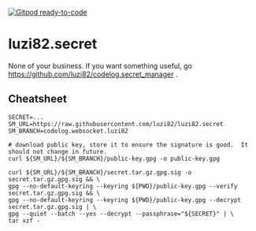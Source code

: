 [![Gitpod ready-to-code](https://img.shields.io/badge/Gitpod-ready--to--code-blue?logo=gitpod)](https://gitpod.io/#https://github.com/luzi82/codelog.secret_manager)

# luzi82.secret

None of your business.
If you want something useful, go https://github.com/luzi82/codelog.secret_manager .

## Cheatsheet

```
SECRET=...
SM_URL=https://raw.githubusercontent.com/luzi82/luzi82.secret
SM_BRANCH=codelog.websocket.luzi82

# download public key, store it to ensure the signature is good.  It should not change in future.
curl ${SM_URL}/${SM_BRANCH}/public-key.gpg -o public-key.gpg

curl ${SM_URL}/${SM_BRANCH}/secret.tar.gz.gpg.sig -o secret.tar.gz.gpg.sig && \
gpg --no-default-keyring --keyring ${PWD}/public-key.gpg --verify secret.tar.gz.gpg.sig && \
gpg --no-default-keyring --keyring ${PWD}/public-key.gpg --decrypt secret.tar.gz.gpg.sig | \
gpg --quiet --batch --yes --decrypt --passphrase="${SECRET}" | \
tar xzf -
```
